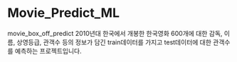 # Movie_Predict_ML
movie_box_off_predict
2010년대 한국에서 개봉한 한국영화 600개에 대한 감독, 이름, 상영등급, 관객수 등의 정보가 담긴 train데이터를 가지고 test데이터에 대한 관객수를 예측하는 프로젝트입니다.
